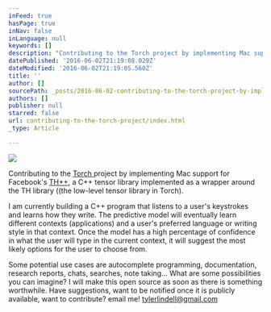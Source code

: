 ```yaml
---
inFeed: true
hasPage: true
inNav: false
inLanguage: null
keywords: []
description: "Contributing to the Torch project by implementing Mac support for Facebook's TH++, a C++ tensor library implemented as a wrapper around the TH library ((the low-level tensor library in Torch)."
datePublished: '2016-06-02T21:19:08.029Z'
dateModified: '2016-06-02T21:19:05.560Z'
title: ''
author: []
sourcePath: _posts/2016-06-02-contributing-to-the-torch-project-by-implementing-mac-suppor.md
authors: []
publisher: null
starred: false
url: contributing-to-the-torch-project/index.html
_type: Article

---
```

![](https://the-grid-user-content.s3-us-west-2.amazonaws.com/7a9e9ecb-4596-4d6c-b6d9-1cd5d402815a.png)

Contributing to the [Torch ][0]project by implementing Mac support for Facebook's [TH++][1], a C++ tensor library implemented as a wrapper around the TH library ((the low-level tensor library in Torch).

I am currently building a C++ program that listens to a user's keystrokes and learns how they write. The predictive model will eventually learn different contexts (applications) and a user's preferred language or writing style in that context. Once the model has a high percentage of confidence in what the user will type in the current context, it will suggest the most likely options for the user to choose from.

Some potential use cases are autocomplete programming, documentation, research reports, chats, searches, note taking... What are some possibilities you can imagine? I will make this open source as soon as there is something worthwhile. Have suggestions, want to be notified once it is publicly available, want to contribute? email me! tylerlindell@gmail.com

[0]: http://torch.ch/
[1]: https://github.com/facebook/thpp